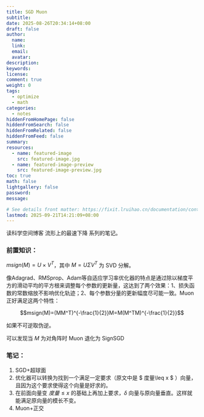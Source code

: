 ```yaml
---
title: SGD Muon
subtitle:
date: 2025-08-26T20:34:14+08:00
draft: false
author:
  name:
  link:
  email:
  avatar:
description:
keywords:
license:
comment: true
weight: 0
tags:
  - optimize
  - math
categories:
  - notes
hiddenFromHomePage: false
hiddenFromSearch: false
hiddenFromRelated: false
hiddenFromFeed: false
summary:
resources:
  - name: featured-image
    src: featured-image.jpg
  - name: featured-image-preview
    src: featured-image-preview.jpg
toc: true
math: false
lightgallery: false
password:
message:

# See details front matter: https://fixit.lruihao.cn/documentation/content-management/introduction/#front-matter
lastmod: 2025-09-21T14:21:09+08:00
---
```


读科学空间博客 流形上的最速下降 系列的笔记。

<!--more-->
### 前置知识：
$msign(M)=U\times V^T$，其中 $M=U\Sigma V^T$ 为 SVD 分解。

像Adagrad、RMSprop、Adam等自适应学习率优化器的特点是通过除以梯度平方的滑动平均的平方根来调整每个参数的更新量，这达到了两个效果：1、损失函数的常数缩放不影响优化轨迹；2、每个参数分量的更新幅度尽可能一致。Muon正好满足这两个特性：

$$msign(M)=(MM^T)^{-\frac{1}{2}}M=M(M^TM)^{-\frac{1}{2}}$$

如果不可逆取伪逆。

可以发现当 $M$ 为对角阵时 Muon 退化为 SignSGD

### 笔记：
1. SGD+超球面
  1. 优化器可以转换为找到一个满足一定要求（原文中是 $ 度量\leq x $ ）向量，且因为这个要求使得这个向量是好求的。
  2. 在前面向量变 $度量 \leq x$ 的基础上再加上要求，$\delta$ 向量与原向量垂直。这样就能满足原向量的模长不变。
2. Muon+正交

